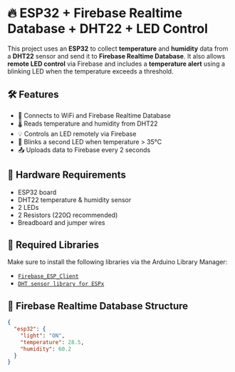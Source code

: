 # 🔥 ESP32 + Firebase Realtime Database + DHT22 + LED Control

This project uses an **ESP32** to collect **temperature** and **humidity** data from a **DHT22** sensor and send it to **Firebase Realtime Database**. It also allows **remote LED control** via Firebase and includes a **temperature alert** using a blinking LED when the temperature exceeds a threshold.

## 🛠️ Features

- 📡 Connects to WiFi and Firebase Realtime Database
- 🌡️ Reads temperature and humidity from DHT22
- 💡 Controls an LED remotely via Firebase
- 🚨 Blinks a second LED when temperature > 35°C
- 📤 Uploads data to Firebase every 2 seconds

## 🧰 Hardware Requirements

- ESP32 board
- DHT22 temperature & humidity sensor
- 2 LEDs
- 2 Resistors (220Ω recommended)
- Breadboard and jumper wires

## 🔧 Required Libraries

Make sure to install the following libraries via the Arduino Library Manager:

- [`Firebase_ESP_Client`](https://github.com/mobizt/Firebase-ESP-Client)
- [`DHT sensor library for ESPx`](https://github.com/beegee-tokyo/DHTesp)

## 📁 Firebase Realtime Database Structure

```json
{
  "esp32": {
    "light": "ON",
    "temperature": 28.5,
    "humidity": 60.2
  }
}
